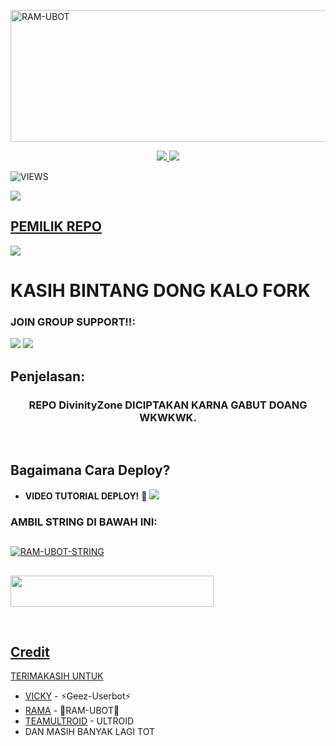 <a href="https://www.instagram.com/bangboynih?r=nametag"><img src="https://telegra.ph/file/0e08ebfd183b4726478d7.jpg" width="550" height="211" alt="  RAM-UBOT" /></a>

<p align="center">
  <a href="https://github.com/divinity099/DivinityZone/fork">
    <img src="https://img.shields.io/github/forks/divinity099/DivinityZone?label=Fork&style=social">
    
  </a>
  <a href="https://github.com/divinity099/DivinityZone">
    <img src="https://img.shields.io/github/stars/divinity099/DivinityZone?style=social">
  </a>
</p>  

![VIEWS](https://komarev.com/ghpvc/?username=divinity099)

<a href="https://t.me/ramubotspam"><img src="https://img.shields.io/badge/KODE%20PENILAIAN-A+-blue.svg?style=for-the-badge&logo=Factor.">

## PEMILIK REPO
<a href="https://t.me/akungabutnike"><img src="https://img.shields.io/badge/OWNER-Divinity%20Zone-grean.svg?style=for-the-badge&logo=Telegram"></a>
  
# KASIH BINTANG DONG KALO FORK

### JOIN GROUP SUPPORT!!:

<a href="https://t.me/gbngtod"><img src="https://img.shields.io/badge/Join-CHANNEL%20DivinityZone-grean.svg?style=for-the-badge&logo=Telegram"></a>
<a href="https://t.me/NaughtySinceBirth"><img src="https://img.shields.io/badge/Join-GROUP%20DivinityZone-grean.svg?style=for-the-badge&logo=Telegram"></a>

## Penjelasan:

<h3 align="center">REPO DivinityZone DICIPTAKAN KARNA GABUT DOANG WKWKWK.</h3>
<p align="center">&nbsp;</p>

## Bagaimana Cara Deploy?

* **VIDEO TUTORIAL DEPLOY!** 🔧
[<img src="https://telegra.ph/file/5a72ea82dedf3c4e8ffee.jpg">](https://t.me/UserbotChannel/36)

### AMBIL STRING DI BAWAH INI:

##
[![RAM-UBOT-STRING](https://replit.com/badge/github/@ramadhani892/RAM-UBOT)](https://replit.com/@ramadhani892/RAM-UBOT-STRING)
##
<a href="https://heroku.com/deploy?template=https://github.com/divinity099/DivinityZone"><img src="https://img.shields.io/badge/DEPLOY%20RAM%20UBOT%20DI%20HEROKU-red?style=flat&logo=Heroku" width="325" height="50.100" />

<br>
</p>

## Credit
TERIMAKASIH UNTUK

*   [VICKY](https://t.me/vckyouubitch) - ⚡Geez-Userbot⚡
*   [RAMA](https://t.me/ootspambot) - 🌟RAM-UBOT🌟
*   [TEAMULTROID](https://github.com/TeamUltroid) - ULTROID
*   DAN MASIH BANYAK LAGI TOT
